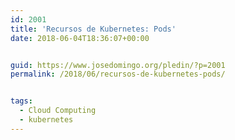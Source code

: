 ```yaml
---
id: 2001
title: 'Recursos de Kubernetes: Pods'
date: 2018-06-04T18:36:07+00:00


guid: https://www.josedomingo.org/pledin/?p=2001
permalink: /2018/06/recursos-de-kubernetes-pods/


tags:
  - Cloud Computing
  - kubernetes
---
```

